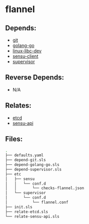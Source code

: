 # flannel

## Depends:

  -  [git](/salt/git)
  -  [golang-go](/salt/golang-go)
  -  [linux-libc-dev](/salt/linux-libc-dev)
  -  [sensu-client](/salt/sensu-client)
  -  [supervisor](/salt/supervisor)

## Reverse Depends:

  -  N/A

## Relates:

  -  [etcd](/salt/etcd)
  -  [sensu-api](/salt/sensu-api)

## Files:

```bash
.
├── defaults.yaml
├── depend-git.sls
├── depend-golang-go.sls
├── depend-supervisor.sls
├── etc
│   ├── sensu
│   │   └── conf.d
│   │       └── checks-flannel.json
│   └── supervisor
│       └── conf.d
│           └── flannel.conf
├── init.sls
├── relate-etcd.sls
└── relate-sensu-api.sls
```
